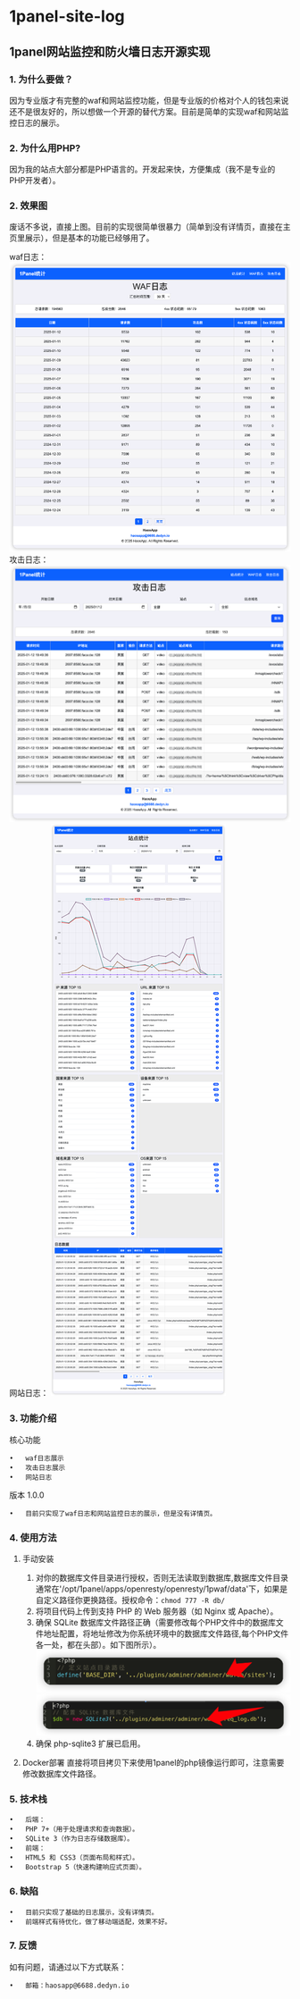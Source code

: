 # 1panel-site-log
## 1panel网站监控和防火墙日志开源实现


### 1. 为什么要做？
因为专业版才有完整的waf和网站监控功能，但是专业版的价格对个人的钱包来说还不是很友好的，所以想做一个开源的替代方案。目前是简单的实现waf和网站监控日志的展示。

### 2. 为什么用PHP?
因为我的站点大部分都是PHP语言的。开发起来快，方便集成（我不是专业的PHP开发者）。

### 2. 效果图
废话不多说，直接上图。目前的实现很简单很暴力（简单到没有详情页，直接在主页里展示），但是基本的功能已经够用了。

waf日志：
![alt text](images/waflog.png)
攻击日志：
![alt text](images/wafdetail.png)
网站日志：
![alt text](images/sitelog.png)

### 3. 功能介绍

核心功能

	•	waf日志展示
	•	攻击日志展示
	•	网站日志

版本 1.0.0

	•	目前只实现了waf日志和网站监控日志的展示，但是没有详情页。

### 4. 使用方法

1. 手动安装
    1. 对你的数据库文件目录进行授权，否则无法读取到数据库,数据库文件目录通常在'/opt/1panel/apps/openresty/openresty/1pwaf/data'下，如果是自定义路径你更换路径。授权命令：```chmod 777 -R db/```
	1.	将项目代码上传到支持 PHP 的 Web 服务器（如 Nginx 或 Apache）。
	2.	确保 SQLite 数据库文件路径正确（需要修改每个PHP文件中的数据库文件地址配置，将地址修改为你系统环境中的数据库文件路径,每个PHP文件各一处，都在头部）。如下图所示）。
    ![alt text](images/code1.png)
    ![alt text](images/code2.png)
	3.	确保 php-sqlite3 扩展已启用。

2. Docker部署
    直接将项目拷贝下来使用1panel的php镜像运行即可，注意需要修改数据库文件路径。

### 5. 技术栈
	•	后端：
	•	PHP 7+（用于处理请求和查询数据）。
	•	SQLite 3（作为日志存储数据库）。
	•	前端：
	•	HTML5 和 CSS3（页面布局和样式）。
	•	Bootstrap 5（快速构建响应式页面）。

### 6. 缺陷
    •	目前只实现了基础的日志展示，没有详情页。
    •	前端样式有待优化，做了移动端适配，效果不好。

### 7. 反馈

如有问题，请通过以下方式联系：

	•	邮箱：haosapp@6688.dedyn.io